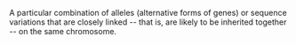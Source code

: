 A particular combination of alleles (alternative forms of genes) or sequence variations that are closely linked -- that is, are likely to be inherited together -- on the same chromosome.